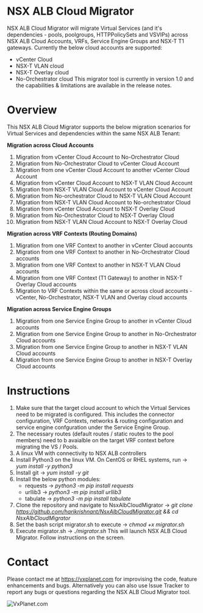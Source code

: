 # NSX ALB Cloud Migrator
NSX ALB Cloud Migrator will migrate Virtual Services (and it's dependencies - pools, poolgroups, HTTPPolicySets and VSVIPs) across NSX ALB Cloud Accounts, VRFs, Service Engine Groups and NSX-T T1 gateways. Currently the below cloud accounts are supported:
- vCenter Cloud
- NSX-T VLAN cloud
- NSX-T Overlay cloud
- No-Orchestrator cloud
This migrator tool is currently in version 1.0 and the capabilities & limitations are available in the release notes.
# Overview
This NSX ALB Cloud Migrator supports the below migration scenarios for Virtual Services and dependencies within the same NSX ALB Tenant:

**Migration across Cloud Accounts**
1. Migration from vCenter Cloud Account to No-Orchestrator Cloud
2. Migration from No-Orchestrator Cloud to vCenter Cloud Account
3. Migration from one vCenter Cloud Account to another vCenter Cloud Account
4. Migration from vCenter Cloud Account to NSX-T VLAN Cloud Account
5. Migration from NSX-T VLAN Cloud Account to vCenter Cloud Account
6. Migration from No-orchestrator Cloud to NSX-T VLAN Cloud Account
7. Migration from NSX-T VLAN Cloud Account to No-orchestrator Cloud
8. Migration from vCenter Cloud Account to NSX-T Overlay Cloud
9. Migration from No-Orchestrator Cloud to NSX-T Overlay Cloud
10. Migration from NSX-T VLAN Cloud Account to NSX-T Overlay Cloud

**Migration across VRF Contexts (Routing Domains)**
1. Migration from one VRF Context to another in vCenter Cloud accounts
2. Migration from one VRF Context to another in No-Orchestrator Cloud accounts
3. Migration from one VRF Context to another in NSX-T VLAN Cloud accounts
4. Migration from one VRF Context (T1 Gateway) to another in NSX-T Overlay Cloud accounts
5. Migration to VRF Contexts within the same or across cloud accounts - vCenter, No-Orchestrator, NSX-T VLAN and Overlay cloud accounts

**Migration across Service Engine Groups**
1. Migration from one Service Engine Group to another in vCenter Cloud accounts
2. Migration from one Service Engine Group to another in No-Orchestrator Cloud accounts
3. Migration from one Service Engine Group to another in NSX-T VLAN Cloud accounts
4. Migration from one Service Engine Group to another in NSX-T Overlay Cloud accounts

# Instructions
1. Make sure that the target cloud account to which the Virtual Services need to be migrated is configured. This includes the connector configuration, VRF Contexts, networks & routing configuration and service engine confguration under the Service Engine Group.
2. The necessary routes (default routes / static routes to the pool members) need to b avaialble on the target VRF context before migrating the VS / Pools. 
3. A linux VM with connectivity to NSX ALB controllers
4.  Install Python3 on the linux VM. On CentOS or RHEL systems, run -> *yum install -y python3*
5.  Install git -> *yum install -y git*
6.  Install the below python modules:
     - requests -> *python3 -m pip install requests*
     - urllib3 -> *python3 -m pip install urllib3* 
     - tabulate -> *python3 -m pip install tabulate*
7. Clone the repository and navigate to NsxAlbCloudMigrator -> *git clone https://github.com/harikrishnant/NsxAlbCloudMigrator.git && cd NsxAlbCloudMigrator*
8. Set the bash script migrator.sh to execute -> *chmod +x migrator.sh*
9. Execute migrator.sh -> *./migrator.sh* This will launch NSX ALB Cloud Migrator. Follow instructions on the screen.

# Contact
Please contact me at https://vxplanet.com for improvising the code, feature enhancements and bugs. Alternatively you can also use Issue Tracker to report any bugs or questions regarding the NSX ALB Cloud Migrator tool. 

![VxPlanet.com](https://serveritpro.files.wordpress.com/2021/09/vxplanet_correct.png)

